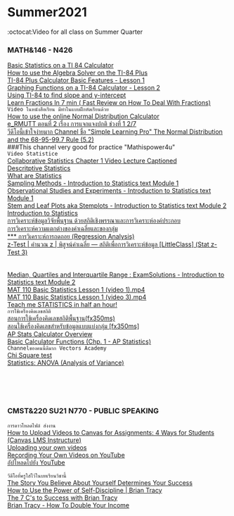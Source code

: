 # Summer2021
:octocat:Video for all class on Summer Quarter<br>
### MATH&146 - N426<br>
[Basic Statistics on a TI 84 Calculator](https://www.youtube.com/watch?v=V4aUsBeMoYg)<br>
[How to use the Algebra Solver on the TI-84 Plus](https://www.youtube.com/watch?v=UZnbiLoQiBQ&list=RDCMUCnqxRht9znQ_OOwRchPTzPQ&start_radio=1&rv=UZnbiLoQiBQ&t=4)<br>
[TI-84 Plus Calculator Basic Features - Lesson 1](https://www.youtube.com/watch?v=IiCI2tQuZEM)<br>
[Graphing Functions on a TI-84 Calculator - Lesson 2](https://www.youtube.com/watch?v=CGOk_dKoddA)<br>
[Using TI-84 to find slope and y-intercept](https://www.youtube.com/watch?v=1YRs7nDNZr8)<br>
[Learn Fractions In 7 min ( Fast Review on How To Deal With Fractions)](https://www.youtube.com/watch?v=dG2WSstQyUE)<br>
```Video ในหนังสือเรียน มีทำในแบบฝึกหัดเรียนด้วย```<br>
[How to use the online Normal Distribution Calculator](https://www.youtube.com/watch?v=rOs-jlJvcyM&t=315s)<br>
[e_RMUTT ตอนที่ 2 เรื่อง การแจกแจงปกติ ช่วงที่ 1 2/7](https://www.youtube.com/watch?v=v0wRPxG67jA)<br>
[วีดีโอนี้เข้าใจง่ายมาก Channel ชื่อ "Simple Learning Pro" The Normal Distribution and the 68-95-99.7 Rule (5.2)](https://www.youtube.com/watch?v=mtbJbDwqWLE)<br>
###This channel very good for practice "Mathispower4u"<br>
```Video Statistice```<br>
[Collaborative Statistics Chapter 1 Video Lecture Captioned](https://www.youtube.com/watch?v=viXNnZO8X9k&t=1374s)<br>
[Descritptive Statistics](https://www.youtube.com/watch?v=OEC8fIsJ8ro)<br>
[What are Statistics](https://www.youtube.com/watch?v=qGYVDWv5xWs)<br>
[Sampling Methods - Introduction to Statistics text Module 1](https://www.youtube.com/watch?v=no57iYTiSuE&list=PLwe4ajtQ6GaB1cqBqBeWvJP805TH3Ds7U&index=3)<br>
[Observational Studies and Experiments - Introduction to Statistics text Module 1](https://www.youtube.com/watch?v=PYy3HRqV3Gg&list=PLwe4ajtQ6GaB1cqBqBeWvJP805TH3Ds7U&index=1)<br>
[Stem and Leaf Plots aka Stemplots - Introduction to Statistics text Module 2](https://www.youtube.com/watch?v=gGQi2yd9krw&list=PLwe4ajtQ6GaB1cqBqBeWvJP805TH3Ds7U&index=3)<br>
[Introduction to Statistics](https://www.youtube.com/watch?v=zgcx1bs_uVo&list=RDCMUCNVMxRMEwvo9AS-Jfh6fQFg&start_radio=1&rv=zgcx1bs_uVo&t=266)<br>
[การวิเคราะห์ข้อมูลวิจัยพื้นฐาน ด้วยสถิติเชิงพรรณาและการวิเคราะห์องค์ประกอบ](https://www.youtube.com/watch?v=Ew9nYO5OF0E)<br>
[การวิเคราะห์ความแตกต่างของค่าเฉลี่ยและของกลุ่ม](https://www.youtube.com/watch?v=1LNNN6fZWxU)<br>
[*** การวิเคราะห์การถดถอย (Regression Analysis)](https://www.youtube.com/watch?v=iy3FEcZx0Uo)<br>
[z-Test | คำนวณ z | พิสูจน์ค่าเฉลี่ย — สถิติเพื่อการวิเคราะห์ข้อมูล [LittleClass] (Stat z-Test 3)](https://www.youtube.com/watch?v=URgt9rKwQOQ)<br>
[]()<br>
[]()<br>
[Median, Quartiles and Interquartile Range : ExamSolutions - Introduction to Statistics text Module 2](https://www.youtube.com/watch?v=muXLHhEkXSQ&list=PLwe4ajtQ6GaB1cqBqBeWvJP805TH3Ds7U&index=4)<br>
[MAT 110 Basic Statistics Lesson 1 (video 1).mp4](https://www.youtube.com/watch?v=daIb2VF1i3M)<br>
[MAT 110 Basic Statistics Lesson 1 (video 3).mp4](https://www.youtube.com/watch?v=rFNWDLSeaiU&list=RDCMUCYbGikXTKlQ41KzXaFsuqQg&index=3)<br>
[Teach me STATISTICS in half an hour!](https://www.youtube.com/watch?v=kyjlxsLW1Is)<br>
```การใช้เครื่องคิดเลขสถิติ```<br>
[สอนการใช้เครื่องคิดเลขสถิติพื้นฐาน(fx350ms)](https://www.youtube.com/watch?v=zHVzi0F9WpM)<br>
[สอนใช้เครื่องคิดเลขสำหรับข้อมูลแบบแบ่งกลุ่ม [fx350ms]](https://www.youtube.com/watch?v=3-JMEL9O36Q)<br>
[AP Stats Calculator Overview](https://www.youtube.com/watch?v=cIsM8SCfEm8)<br>
[Basic Calculator Functions (Chp. 1 - AP Statistics)](https://www.youtube.com/watch?v=9A_8IsWimnc)<br>
```Channelของคนนี้ดีมาก Vectors Academy```<br>
[Chi Square test](https://www.youtube.com/watch?v=f53nXHoMXx4&list=RDCMUCFUTIAx5h703U3gEcM1157Q&start_radio=1&rv=f53nXHoMXx4&t=0)<br>
[Statistics: ANOVA (Analysis of Variance)](https://www.youtube.com/watch?v=ynx04Qgqdrc&list=RDCMUCFUTIAx5h703U3gEcM1157Q&index=4)<br>
[]()<br>
[]()<br>
[]()<br>
[]()<br>
### CMST&220 SU21 N770 - PUBLIC SPEAKING
```การดาวโหลดไฟล์ ส่งงาน```<br>
[How to Upload Videos to Canvas for Assignments: 4 Ways for Students (Canvas LMS Instructure)](https://www.youtube.com/watch?v=FB-ibMSAGh0)<br>
[Uploading your own videos](https://edu.gcfglobal.org/en/youtube/uploading-and-sharing-videos/1/)<br>
[Recording Your Own Videos on YouTube](https://www.youtube.com/watch?v=OlN4RksQpCQ&t=35s)<br>
[อัปโหลดไปยัง YouTube](https://www.youtube.com/watch?v=klVWGHtRTuE&t=21s)<br>

```วีดีโอที่ครูใส่ใว้ในบทเรียนวิชานี้```<br>
[The Story You Believe About Yourself Determines Your Success](https://www.youtube.com/watch?v=68Wz25NMX2k&t=44s)<br>
[How to Use the Power of Self-Discipline | Brian Tracy](https://www.youtube.com/watch?v=pyNfB24Eo4A)<br>
[The 7 C's to Success with Brian Tracy](https://www.youtube.com/watch?v=FfohcP_zBkQ)<br>
[Brian Tracy - How To Double Your Income](https://www.youtube.com/watch?v=9QzFGqcxLJg)<br>
[]()<br>
[]()<br>
